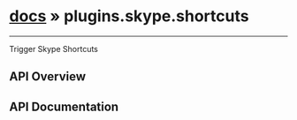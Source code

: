 # [docs](index.md) » plugins.skype.shortcuts
---

Trigger Skype Shortcuts

## API Overview

## API Documentation


